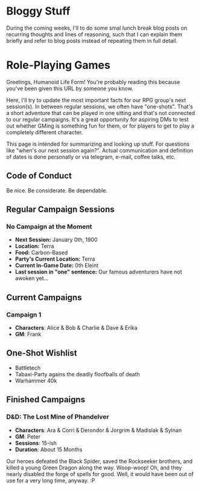 # Bloggy Stuff

During the coming weeks, I'll to do some smal lunch break blog posts on recurring thoughts and lines of reasoning, such that I can explain them briefly and refer to blog posts instead of repeating them in full detail.

# Role-Playing Games

Greetings, Humanoid Life Form! You're probably reading this because you've been given this URL by someone you know.

Here, I'll try to update the most important facts for our RPG group's next session(s). In between regular sessions, we often have "one-shots". That's a short adventure that can be played in one sitting and that's not connected to our regular campaigns. It's a great opportunity for aspiring DMs to test out whether GMing is something fun for them, or for players to get to play a completely different character.

This page is intended for summarizing and looking up stuff. For questions like "when's our next session again?". Actual communication and definition of dates is done personally or via telegram, e-mail, coffee talks, etc.

## Code of Conduct
Be nice.
Be considerate.
Be dependable.

## Regular Campaign Sessions

### No Campaign at the Moment
- **Next Session:** January 0th, 1900
- **Location:** Terra 
- **Food:** Carbon-Based
- **Party's Current Location:** Terra 
- **Current In-Game Date:** 0th Eleint
- **Last session in "one" sentence:** Our famous adventurers have not awoken yet... 

## Current Campaigns
### Campaign 1
- **Characters**: Alice & Bob & Charlie & Dave & Erika
- **GM**: Frank

## One-Shot Wishlist
- Battletech
- Tabaxi-Party agains the deadly floofballs of death
- Warhammer 40k

## Finished Campaigns
### D&D: The Lost Mine of Phandelver
- **Characters**: Ara & Corri & Derondor & Jorgrim & Madislak & Sylnan
- **GM**: Peter
- **Sessions**: 15-ish
- **Duration**: About 15 Months

Our heroes defeated the Black Spider, saved the Rockseeker brothers, and killed a young Green Dragon along the way. Woop-woop! Oh, and they nearly disabled the forge of spells for good. Well, it would have been out of use for a very long time, anyway. :P
